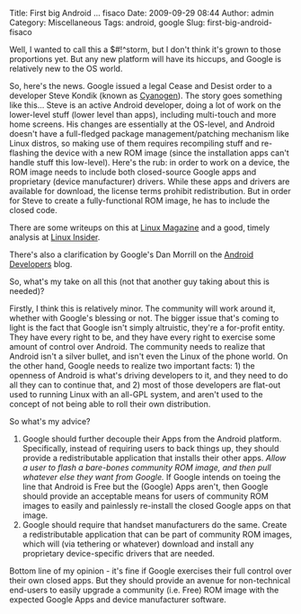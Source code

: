 Title: First big Android ... fisaco
Date: 2009-09-29 08:44
Author: admin
Category: Miscellaneous
Tags: android, google
Slug: first-big-android-fisaco

Well, I wanted to call this a $\#!\^storm, but I don't think it's grown
to those proportions yet. But any new platform will have its hiccups,
and Google is relatively new to the OS world.

So, here's the news. Google issued a legal Cease and Desist order to a
developer Steve Kondik (known as
[Cyanogen](http://twitter.com/cyanogen)). The story goes something like
this... Steve is an active Android developer, doing a lot of work on the
lower-level stuff (lower level than apps), including multi-touch and
more home screens. His changes are essentially at the OS-level, and
Android doesn't have a full-fledged package management/patching
mechanism like Linux distros, so making use of them requires recompiling
stuff and re-flashing the device with a new ROM image (since the
installation apps can't handle stuff this low-level). Here's the rub: in
order to work on a device, the ROM image needs to include both
closed-source Google apps and proprietary (device manufacturer) drivers.
While these apps and drivers are available for download, the license
terms prohibit redistribution. But in order for Steve to create a
fully-functional ROM image, he has to include the closed code.

There are some writeups on this at [Linux
Magazine](http://www.linux-mag.com/cache/7544/1.html) and a good, timely
analysis at [Linux
Insider](http://www.linuxinsider.com/rsstory/68237.html?wlc=1254230361).

There's also a clarification by Google's Dan Morrill on the [Android
Developers](http://android-developers.blogspot.com/2009/09/note-on-google-apps-for-android.html)
blog.

So, what's my take on all this (not that another guy taking about this
is needed)?

Firstly, I think this is relatively minor. The community will work
around it, whether with Google's blessing or not. The bigger issue
that's coming to light is the fact that Google isn't simply altruistic,
they're a for-profit entity. They have every right to be, and they have
every right to exercise some amount of control over Android. The
community needs to realize that Android isn't a silver bullet, and isn't
even the Linux of the phone world. On the other hand, Google needs to
realize two important facts: 1) the openness of Android is what's
driving developers to it, and they need to do all they can to continue
that, and 2) most of those developers are flat-out used to running Linux
with an all-GPL system, and aren't used to the concept of not being able
to roll their own distribution.

So what's my advice?

1.  Google should further decouple their Apps from the Android platform.
    Specifically, instead of requiring users to back things up, they
    should provide a redistributable application that installs their
    other apps. *Allow a user to flash a bare-bones community ROM image,
    and then pull whatever else they want from Google.* If Google
    intends on toeing the line that Android is Free but the (Google)
    Apps aren't, then Google should provide an acceptable means for
    users of community ROM images to easily and painlessly re-install
    the closed Google apps on that image.
2.  Google should require that handset manufacturers do the same. Create
    a redistributable application that can be part of community ROM
    images, which will (via tethering or whatever) download and install
    any proprietary device-specific drivers that are needed.

Bottom line of my opinion - it's fine if Google exercises their full
control over their own closed apps. But they should provide an avenue
for non-technical end-users to easily upgrade a community (i.e. Free)
ROM image with the expected Google Apps and device manufacturer
software.
